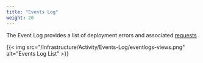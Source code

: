 ```yaml
---
title: "Events Log"
weight: 20
---
```


The Event Log provides a list of deployment errors and associated [requests](/Infrastructure/Activity/Requests/) 

{{< img src="/Infrastructure/Activity/Events-Log/eventlogs-views.png" alt="Events Log List" >}}
